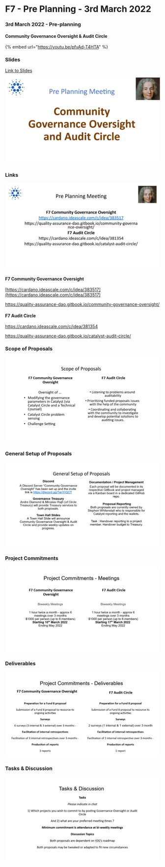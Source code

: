 # F7 - Pre Planning - 3rd March 2022

### 3rd March 2022 - Pre-planning

#### Community Governance Oversight & Audit Circle

{% embed url="https://youtu.be/pfvAd-T4HTA" %}

### Slides

[Link to Slides](https://docs.google.com/presentation/d/1tTm19KzxpjRfN\_VOLhdQYhVoEEd5e5SjMpS7lOSM9Y0/edit?usp=sharing)

![](<../../../.gitbook/assets/2022-03-07 (7).png>)

### Links

![](<../../../.gitbook/assets/2022-03-07 (8).png>)

#### F7 Community Governance Oversight

[https://cardano.ideascale.com/c/idea/383517](https://cardano.ideascale.com/c/idea/383517)

https://quality-assurance-dao.gitbook.io/community-governance-oversight/

#### F7 Audit Circle

https://cardano.ideascale.com/c/idea/381354

https://quality-assurance-dao.gitbook.io/catalyst-audit-circle/

### Scope of Proposals

![](<../../../.gitbook/assets/2022-03-07 (9).png>)

### General Setup of Proposals

![](<../../../.gitbook/assets/2022-03-07 (10).png>)

### Project Commitments

![](<../../../.gitbook/assets/2022-03-07 (11).png>)

### Deliverables

![](<../../../.gitbook/assets/2022-03-07 (12).png>)

### Tasks & Discussion

![](<../../../.gitbook/assets/2022-03-07 (13).png>)
